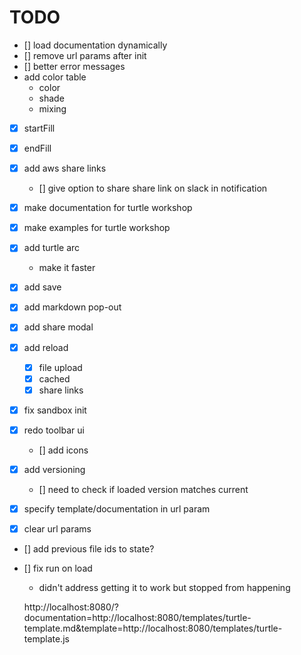 # TODO

- [] load documentation dynamically
- [] remove url params after init
- [] better error messages
- add color table
  - color
  - shade
  - mixing
- [x] startFill
- [x] endFill
- [x] add aws share links
  - [] give option to share share link on slack in notification
- [x] make documentation for turtle workshop
- [x] make examples for turtle workshop
  
- [x] add turtle arc
  - make it faster
- [x] add save
- [x] add markdown pop-out
- [x] add share modal
- [x] add reload
  - [x] file upload
  - [x] cached
  - [x] share links
- [x] fix sandbox init
- [x] redo toolbar ui
  - [] add icons
- [x] add versioning
  - [] need to check if loaded version matches current

- [x] specify template/documentation in url param

- [x] clear url params
- [] add previous file ids to state?
- [] fix run on load
  - didn't address getting it to work but stopped from happening


  http://localhost:8080/?documentation=http://localhost:8080/templates/turtle-template.md&template=http://localhost:8080/templates/turtle-template.js